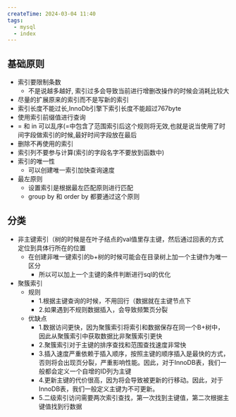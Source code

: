 ```yaml
---
createTime: 2024-03-04 11:40
tags:
  - mysql
  - index
---
```

## 基础原则
          
  - 索引要限制条数
	- 不是说越多越好, 索引过多会导致当前进行增删改操作的时候会消耗比较大
  - 尽量的扩展原来的索引而不是写新的索引
  - 索引长度不能过长,InnoDb引擎下索引长度不能超过767byte
  - 使用索引前缀值进行查询
  - = 和 in 可以乱序(=中包含了范围索引后这个规则将无效,也就是说当使用了时间字段做索引的时候,最好时间字段放在最后
  - 删除不再使用的索引
  - 索引列不要参与计算(索引的字段名字不要放到函数中)
  - 索引的唯一性
	- 可以创建唯一索引加快查询速度
  - 最左原则
	- 设置索引是根据最左匹配原则进行匹配
	- group by 和 order by 都要通过这个原则

## 分类
 - 非主键索引（树的时候是在叶子结点的val值里存主键，然后通过回表的方式定位到具体行所在的位置
	  - 在创建非唯一键索引的b+树的时候可能会在目录树上加一个主键作为唯一区分
		- 所以可以加上一个主键的条件判断进行sql的优化
- 聚簇索引
	- 规则
		- 1.根据主键查询的时候，不用回行（数据就在主键节点下
		- 2.如果遇到不规则数据插入，会导致频繁页分裂
	- 优缺点
		- 1.数据访问更快，因为聚簇索引将索引和数据保存在同一个B+树中，因此从聚簇索引中获取数据比非聚簇索引更快
		- 2.聚簇索引对于主键的排序查找和范围查找速度非常快
		- 3.插入速度严重依赖于插入顺序，按照主键的顺序插入是最快的方式，否则将会出现页分裂，严重影响性能。因此，对于InnoDB表，我们一般都会定义一个自增的ID列为主键
		- 4.更新主键的代价很高，因为将会导致被更新的行移动。因此，对于InnoDB表，我们一般定义主键为不可更新。
		- 5.二级索引访问需要两次索引查找，第一次找到主键值，第二次根据主键值找到行数据
					 
    
                